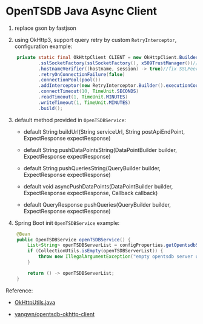 # OpenTSDB Java Async Client

1. replace gson by fastjson

2. using OkHttp3, support query retry by custom `RetryInterceptor`, configuration example:

```java
    private static final OkHttpClient CLIENT = new OkHttpClient.Builder()
            .sslSocketFactory(sslSocketFactory(), x509TrustManager())//fix SSLHandshakeException
            .hostnameVerifier((hostname, session) -> true)//fix SSLPeerUnverifiedException
            .retryOnConnectionFailure(false)
            .connectionPool(pool())
            .addInterceptor(new RetryInterceptor.Builder().executionCount(3).retryInterval(1000).build())
            .connectTimeout(10, TimeUnit.SECONDS)
            .readTimeout(1, TimeUnit.MINUTES)
            .writeTimeout(1, TimeUnit.MINUTES)
            .build();
```

3. default method provided in `OpenTSDBService`:

    - default String buildUrl(String serviceUrl, String postApiEndPoint, ExpectResponse expectResponse)
    
    - default String pushDataPointsString(DataPointBuilder builder, ExpectResponse expectResponse)
    
    - default String pushQueriesString(QueryBuilder builder, ExpectResponse expectResponse)
    
    - default void asyncPushDataPoints(DataPointBuilder builder, ExpectResponse expectResponse, Callback callback)
    
    - default QueryResponse pushQueries(QueryBuilder builder, ExpectResponse expectResponse)
    
4. Spring Boot init `OpenTSDBService` example:

```java
    @Bean
    public OpenTSDBService openTSDBService() {
        List<String> openTSDBServerList = configProperties.getOpentsdbServer();
        if (CollectionUtils.isEmpty(openTSDBServerList)) {
            throw new IllegalArgumentException("empty opentsdb server url");
        }

        return () -> openTSDBServerList;
    }
```


Reference:

- [OkHttpUtils.java](https://github.com/EwingTsai/spring-boot-faster/blob/master/common/src/main/java/ewing/common/utils/OkHttpUtils.java)

- [yangwn/opentsdb-okhttp-client](https://github.com/yangwn/opentsdb-okhttp-client)
